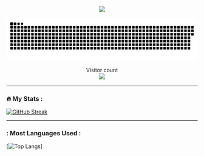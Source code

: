 <p align="center">
  <img src="BlackPanther.gif" />
</p>


<a href=#><img src="contributions.svg"></a>

<p align="center"> 
  Visitor count<br>
  <img src="https://profile-counter.glitch.me/Ammarkarim73/count.svg" />
</p>


---

### :fire: My Stats :

[![GitHub Streak](http://github-readme-streak-stats.herokuapp.com?user=Ammarkarim73&theme=highcontrast&hide_border=true&border_radius=10&date_format=M%20j%5B%2C%20Y%5D&ring=26206D&fire=584BFF&currStreakNum=584BFF&sideNums=584BFF&currStreakLabel=584BFF&sideLabels=584BFF&stroke=0B24FF&dates=FFF71A)](https://git.io/streak-stats)

---

### : Most Languages Used :

[![Top Langs](https://github-readme-stats.vercel.app/api/top-langs/?username=Ammarkarim73&layout=compact&theme=highcontrast&hide_border=true&border_radius=10&date_format=M%20j%5B%2C%20Y%5D&ring=26206D&fire=584BFF&currStreakNum=584BFF&sideNums=584BFF&currStreakLabel=584BFF&sideLabels=584BFF&stroke=0B24FF&dates=FFF71A)]
